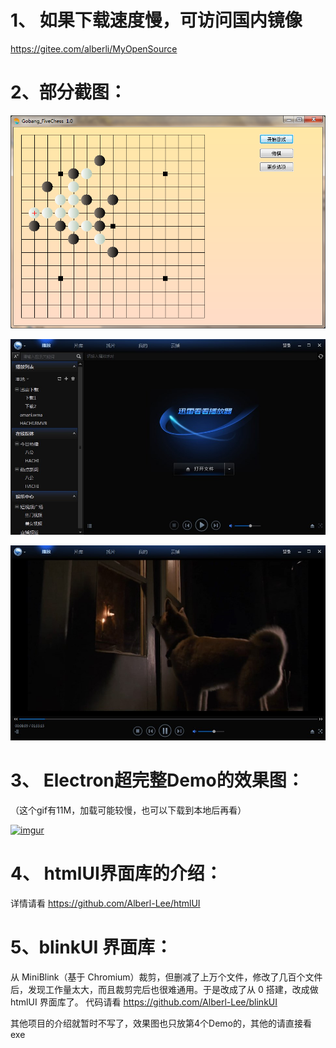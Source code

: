 

# 1、 如果下载速度慢，可访问国内镜像 
https://gitee.com/alberli/MyOpenSource

# 2、部分截图：
![image](https://github.com/Alberl-Lee/MyOpenSource/blob/main/7%20%E9%83%A8%E5%88%86%E6%88%AA%E5%9B%BE/%E4%BA%94%E5%AD%90%E6%A3%8B%E6%B8%B8%E6%88%8F.png)

![image](https://github.com/Alberl-Lee/MyOpenSource/blob/main/7%20%E9%83%A8%E5%88%86%E6%88%AA%E5%9B%BE/%E4%BB%BF%E8%BF%85%E9%9B%B7%E6%92%AD%E6%94%BE%E5%99%A8.jpg)

![image](https://github.com/Alberl-Lee/MyOpenSource/blob/main/7%20%E9%83%A8%E5%88%86%E6%88%AA%E5%9B%BE/%E4%BB%BF%E8%BF%85%E9%9B%B7%E6%92%AD%E6%94%BE%E5%99%A82.jpg)


# 3、 Electron超完整Demo的效果图：
（这个gif有11M，加载可能较慢，也可以下载到本地后再看）

[![imgur](https://github.com/Alberl-Lee/MyOpenSource/raw/main/4%20Electron%20Demo.gif)]()



# 4、 htmlUI界面库的介绍：
详情请看 https://github.com/Alberl-Lee/htmlUI

# 5、blinkUI 界面库：
从 MiniBlink（基于 Chromium）裁剪，但删减了上万个文件，修改了几百个文件后，发现工作量太大，而且裁剪完后也很难通用。于是改成了从 0 搭建，改成做 htmlUI 界面库了。
代码请看 https://github.com/Alberl-Lee/blinkUI


其他项目的介绍就暂时不写了，效果图也只放第4个Demo的，其他的请直接看exe

